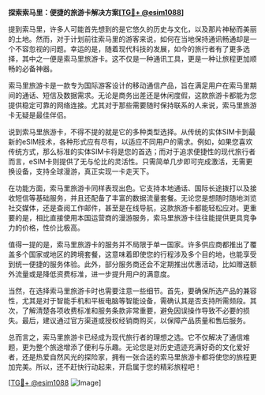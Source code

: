 **探索索马里：便捷的旅游卡解决方案[[TG💪+ @esim1088](https://t.me/s/esim1088)]**

提到索马里，许多人可能首先想到的是它悠久的历史与文化，以及那片神秘而美丽的土地。然而，对于计划前往索马里的游客来说，如何在当地保持通讯畅通却是一个不容忽视的问题。幸运的是，随着现代科技的发展，如今的旅行者有了更多选择，其中之一便是索马里旅游卡。这不仅是一种通讯工具，更是一种让旅程更加顺畅的必备神器。

索马里旅游卡是一款专为国际游客设计的移动通信产品，旨在满足用户在索马里期间的通话、短信及数据需求。无论是商务出差还是休闲度假，这款旅游卡都能为您提供稳定可靠的网络连接。尤其对于那些需要随时保持联系的人来说，索马里旅游卡无疑是最佳伴侣。

说到索马里旅游卡，不得不提的就是它的多种类型选择。从传统的实体SIM卡到最新的eSIM技术，各种形式应有尽有，以适应不同用户的需求。例如，如果您喜欢传统方式，那么标准的实体SIM卡将是您的首选；而对于追求便捷性的现代旅行者而言，eSIM卡则提供了无与伦比的灵活性。只需简单几步即可完成激活，无需更换设备，支持全球漫游，真正实现一卡走天下。

在功能方面，索马里旅游卡同样表现出色。它支持本地通话、国际长途拨打以及接收短信等基础服务，并且还配备了丰富的数据流量套餐。无论您是想随时随地浏览社交媒体，还是查阅工作邮件，甚至是在线导航，这款旅游卡都能轻松应对。更重要的是，相比直接使用本国运营商的漫游服务，索马里旅游卡往往能提供更具竞争力的价格，性价比极高。

值得一提的是，索马里旅游卡的服务并不局限于单一国家。许多供应商都推出了覆盖多个国家或地区的跨境套餐，这意味着即使您的行程涉及多个目的地，也能享受到统一便捷的服务体验。此外，部分服务商还会不定期推出优惠活动，比如赠送额外流量或是降低资费标准，进一步提升用户的满意度。

当然，在选择索马里旅游卡时也需要注意一些细节。首先，要确保所选产品的兼容性，尤其是对于智能手机和平板电脑等智能设备，需确认其是否支持所需频段。其次，了解清楚各项收费标准和服务条款非常重要，避免因误操作导致不必要的损失。最后，建议通过官方渠道或授权经销商购买，以保障产品质量和售后服务。

总而言之，索马里旅游卡已经成为现代旅行者的理想之选。它不仅解决了通信难题，更为整个旅途增添了便利与乐趣。无论您是对历史遗迹充满好奇的文化爱好者，还是热爱自然风光的探险家，拥有一张合适的索马里旅游卡都将使您的旅程更加完美。所以，还不赶快行动起来，开启属于您的精彩旅程吧！

[[TG💪+ @esim1088](https://t.me/s/esim1088) ![Image](https://i.postimg.cc/4NQfJmqS/Snipaste-2025-05-13-00-14-12.png)]